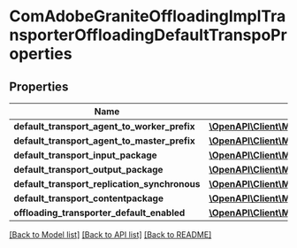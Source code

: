 # ComAdobeGraniteOffloadingImplTransporterOffloadingDefaultTranspoProperties

## Properties
Name | Type | Description | Notes
------------ | ------------- | ------------- | -------------
**default_transport_agent_to_worker_prefix** | [**\OpenAPI\Client\Model\ConfigNodePropertyString**](ConfigNodePropertyString.md) |  | [optional] 
**default_transport_agent_to_master_prefix** | [**\OpenAPI\Client\Model\ConfigNodePropertyString**](ConfigNodePropertyString.md) |  | [optional] 
**default_transport_input_package** | [**\OpenAPI\Client\Model\ConfigNodePropertyString**](ConfigNodePropertyString.md) |  | [optional] 
**default_transport_output_package** | [**\OpenAPI\Client\Model\ConfigNodePropertyString**](ConfigNodePropertyString.md) |  | [optional] 
**default_transport_replication_synchronous** | [**\OpenAPI\Client\Model\ConfigNodePropertyBoolean**](ConfigNodePropertyBoolean.md) |  | [optional] 
**default_transport_contentpackage** | [**\OpenAPI\Client\Model\ConfigNodePropertyBoolean**](ConfigNodePropertyBoolean.md) |  | [optional] 
**offloading_transporter_default_enabled** | [**\OpenAPI\Client\Model\ConfigNodePropertyBoolean**](ConfigNodePropertyBoolean.md) |  | [optional] 

[[Back to Model list]](../README.md#documentation-for-models) [[Back to API list]](../README.md#documentation-for-api-endpoints) [[Back to README]](../README.md)


